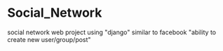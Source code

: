 # Social_Network
social network web project using "django" similar to facebook "ability to create new user/group/post"
